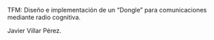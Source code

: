 TFM: Diseño e implementación de un “Dongle” para comunicaciones mediante radio cognitiva.

Javier Villar Pérez.
